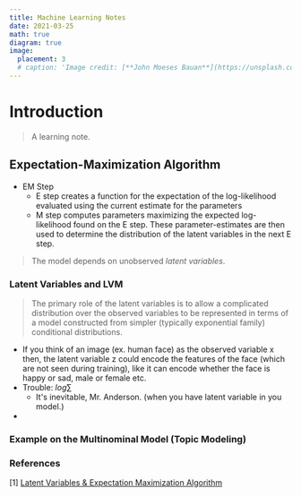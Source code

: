 ```yaml
---
title: Machine Learning Notes
date: 2021-03-25
math: true
diagram: true
image:
  placement: 3
  # caption: 'Image credit: [**John Moeses Bauan**](https://unsplash.com/photos/OGZtQF8iC0g)'
---
```


# Introduction
> A learning note.
## Expectation-Maximization Algorithm
- EM Step 
  - E step creates a function for the expectation of the log-likelihood evaluated using the current estimate for the parameters
  - M step computes parameters maximizing the expected log-likelihood found on the E step. These parameter-estimates are then used to determine the distribution of the latent variables in the next E step. 
> The model depends on unobserved *latent variables*. 
### Latent Variables and LVM 
> The primary role of the latent variables is to allow a complicated distribution over the observed variables to be represented in terms of a model constructed from simpler (typically exponential family) conditional distributions.<br>
- If you think of an image (ex. human face) as the observed variable x then, the latent variable z could encode the features of the face (which are not seen during training), like it can encode whether the face is happy or sad, male or female etc.
- Trouble: $log \sum$
  - It's inevitable, Mr. Anderson. (when you have latent variable in you model.)
- 


### Example on the Multinominal Model (Topic Modeling)





### References
[1] [Latent Variables & Expectation Maximization Algorithm](https://towardsdatascience.com/latent-variables-expectation-maximization-algorithm-fb15c4e0f32c)

